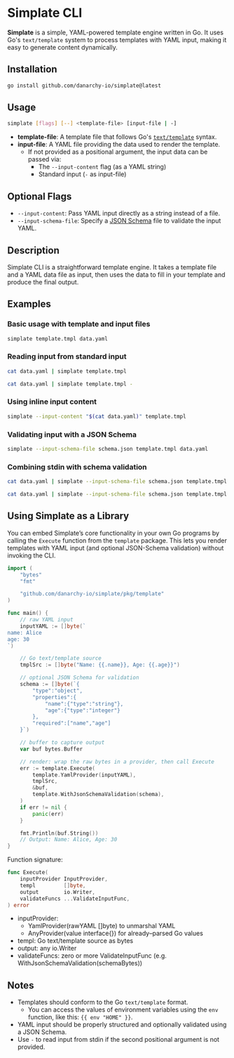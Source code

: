 # Simplate CLI

**Simplate** is a simple, YAML-powered template engine written in Go. It uses Go's `text/template` system to process templates with YAML input, making it easy to generate content dynamically.

## Installation

```bash
go install github.com/danarchy-io/simplate@latest
```

## Usage

```bash
simplate [flags] [--] <template-file> [input-file | -]
```

- **template-file**: A template file that follows Go's [`text/template`](https://pkg.go.dev/text/template) syntax.
- **input-file**: A YAML file providing the data used to render the template.
  - If not provided as a positional argument, the input data can be passed via:
    - The `--input-content` flag (as a YAML string)
    - Standard input (`-` as input-file)

## Optional Flags

- `--input-content`: Pass YAML input directly as a string instead of a file.
- `--input-schema-file`: Specify a [JSON Schema](https://json-schema.org/) file to validate the input YAML.

## Description

Simplate CLI is a straightforward template engine. It takes a template file and a YAML data file as input, then uses the data to fill in your template and produce the final output.

## Examples

### Basic usage with template and input files

```bash
simplate template.tmpl data.yaml
```

### Reading input from standard input

```bash
cat data.yaml | simplate template.tmpl
```

```bash
cat data.yaml | simplate template.tmpl -
```

### Using inline input content

```bash
simplate --input-content "$(cat data.yaml)" template.tmpl
```

### Validating input with a JSON Schema

```bash
simplate --input-schema-file schema.json template.tmpl data.yaml
```

### Combining stdin with schema validation

```bash
cat data.yaml | simplate --input-schema-file schema.json template.tmpl
```

```bash
cat data.yaml | simplate --input-schema-file schema.json template.tmpl -
```

## Using Simplate as a Library

You can embed Simplate’s core functionality in your own Go programs by calling the `Execute` function from the `template` package. This lets you render templates with YAML input (and optional JSON-Schema validation) without invoking the CLI.

```go
import (
    "bytes"
    "fmt"

    "github.com/danarchy-io/simplate/pkg/template"
)

func main() {
    // raw YAML input
    inputYAML := []byte(`
name: Alice
age: 30
`)

    // Go text/template source
    tmplSrc := []byte("Name: {{.name}}, Age: {{.age}}")

    // optional JSON Schema for validation
    schema := []byte(`{
        "type":"object",
        "properties":{
            "name":{"type":"string"},
            "age":{"type":"integer"}
        },
        "required":["name","age"]
    }`)

    // buffer to capture output
    var buf bytes.Buffer

    // render: wrap the raw bytes in a provider, then call Execute
    err := template.Execute(
        template.YamlProvider(inputYAML),
        tmplSrc,
        &buf,
        template.WithJsonSchemaValidation(schema),
    )
    if err != nil {
        panic(err)
    }

    fmt.Println(buf.String())
    // Output: Name: Alice, Age: 30
}
```

Function signature:

```go
func Execute(
    inputProvider InputProvider,
    templ         []byte,
    output        io.Writer,
    validateFuncs ...ValidateInputFunc,
) error
```

- inputProvider:
    - YamlProvider(rawYAML []byte) to unmarshal YAML
    - AnyProvider(value interface{}) for already–parsed Go values
- templ: Go text/template source as bytes
- output: any io.Writer
- validateFuncs: zero or more ValidateInputFunc (e.g. WithJsonSchemaValidation(schemaBytes))

## Notes

- Templates should conform to the Go `text/template` format.
  - You can access the values of environment variables using the `env` function, like this: `{{ env "HOME" }}`.
- YAML input should be properly structured and optionally validated using a JSON Schema.
- Use `-` to read input from stdin if the second positional argument is not provided.
